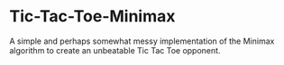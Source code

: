 # Tic-Tac-Toe-Minimax
A simple and perhaps somewhat messy implementation of the Minimax algorithm to create an unbeatable Tic Tac Toe opponent.
